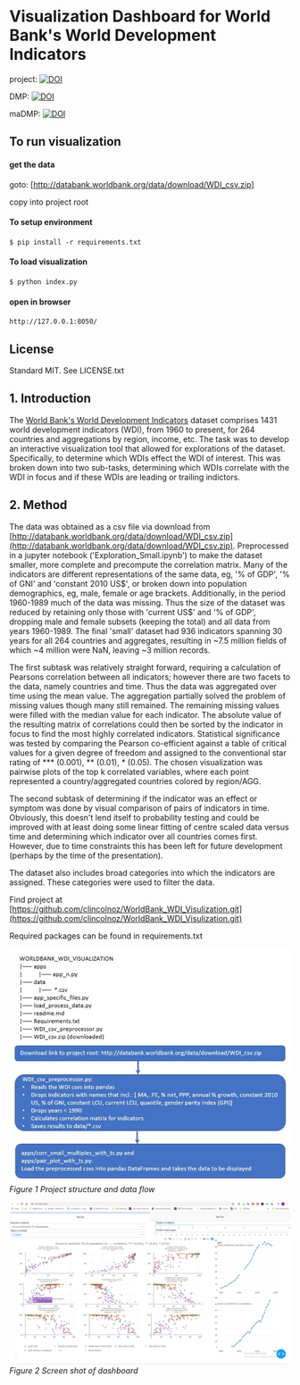 # Visualization Dashboard for World Bank's World Development Indicators
project: [![DOI](https://zenodo.org/badge/234558640.svg)](https://zenodo.org/badge/latestdoi/234558640)

DMP: [![DOI](https://zenodo.org/badge/DOI/10.5281/zenodo.3757520.svg)](https://doi.org/10.5281/zenodo.3757520)

maDMP: [![DOI](https://zenodo.org/badge/DOI/10.5281/zenodo.3757655.svg)](https://doi.org/10.5281/zenodo.3757655)


## To run visualization
#### get the data
goto: [http://databank.worldbank.org/data/download/WDI_csv.zip]

copy into project root

#### To setup environment
    $ pip install -r requirements.txt

#### To load visualization
    $ python index.py

#### open in browser
    http://127.0.0.1:8050/

## License
Standard MIT. See LICENSE.txt

## 1. Introduction
The [World Bank's World Development Indicators](http://datatopics.worldbank.org/world-development-indicators/) dataset comprises 1431 world development indicators (WDI), from 1960 to present, for 264 countries and aggregations by region, income, etc. The task was to develop an interactive visualization tool that allowed for explorations of the dataset. Specifically, to determine which WDIs effect the WDI of interest. This was broken down into two sub-tasks, determining which WDIs correlate with the WDI in focus and if these WDIs are leading or trailing indictors.

## 2. Method
The data was obtained as a csv file via download from [http://databank.worldbank.org/data/download/WDI_csv.zip](http://databank.worldbank.org/data/download/WDI_csv.zip). Preprocessed in a jupyter notebook ('Exploration_Small.ipynb') to make the dataset smaller, more complete and precompute the correlation matrix. Many of the indicators are different representations of the same data, eg, '% of GDP', '% of GNI' and 'constant 2010 US$', or broken down into population demographics, eg, male, female or age brackets. Additionally, in the period 1960-1989 much of the data was missing. Thus the size of the dataset was reduced by retaining only those with 'current US\$' and '% of GDP', dropping male and female subsets (keeping the total) and all data from years 1960-1989. The final 'small' dataset had 936 indicators spanning 30 years for all 264 countries and aggregates, resulting in ~7.5 million fields of which ~4 million were NaN, leaving ~3 million records.

The first subtask was relatively straight forward, requiring a calculation of Pearsons correlation between all indicators; however there are two facets to the data, namely countries and time. Thus the data was aggregated over time using the mean value. The aggregation partially solved the problem of missing values though many still remained. The remaining missing values were filled with the median value for each indicator. The absolute value of the resulting matrix of correlations could then be sorted by the indicator in focus to find the most highly correlated indicators. Statistical significance was tested by comparing the Pearson co-efficient against a table of critical values for a given degree of freedom and assigned to the conventional star rating of *** (0.001), ** (0.01), * (0.05). The chosen visualization was pairwise plots of the top k correlated variables, where each point represented a country/aggregated countries colored by region/AGG.

The second subtask of determining if the indicator was an effect or symptom was done by visual comparison of pairs of indicators in time. Obviously, this doesn't lend itself to probability testing and could be improved with at least doing some linear fitting of centre scaled data versus time and determining which indicator over all countries comes first. However, due to time constraints this has been left for future development (perhaps by the time of the presentation).

The dataset also includes broad categories into which the indicators are assigned. These categories were used to filter the data.

Find project at [https://github.com/clincolnoz/WorldBank_WDI_Visulization.git](https://github.com/clincolnoz/WorldBank_WDI_Visulization.git)

Required packages can be found in requirements.txt

![](documentation/DataFlow.jpg)
*Figure 1 Project structure and data flow*

![](documentation/Dashboard.png)
*Figure 2 Screen shot of dashboard*